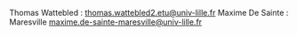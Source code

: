 Thomas Wattebled : thomas.wattebled2.etu@univ-lille.fr
Maxime De Sainte : Maresville maxime.de-sainte-maresville@univ-lille.fr